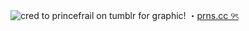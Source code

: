  ![cred to princefrail on tumblr for graphic!](https://file.garden/Z9aVPiRziQ_aHOvU/tumblr_881f8caf7f6050f098e5099e94726c02_699829a8_400.png)
・[prns.cc ୨ৎ](https://pronouns.cc/@Snowcorpse)
